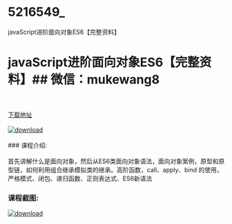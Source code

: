 # 5216549_
javaScript进阶面向对象ES6【完整资料】
# javaScript进阶面向对象ES6【完整资料】## 微信：mukewang8
<br/></br>[下载地址](http://www.36tz.cn/article/5216549 "下载地址")
<br/></br>[![download](http://36tz.cn/muke_img/2020_11_1-127-300x173.png "下载地址")](http://www.36tz.cn/article/5216549 "下载地址")
<br/></br>### 课程介绍:<br/></br>首先讲解什么是面向对象，然后从ES6类面向对象语法，面向对象案例，原型和原型链，如何利用组合继承模拟类的继承。高阶函数，call、apply、bind 的使用，严格模式、闭包、递归函数、正则表达式、ES6新语法

### 课程截图:
[![download](http://36tz.cn/muke_img/2020_11_2-129.png "下载地址")](http://www.36tz.cn/article/5216549 "下载地址")
